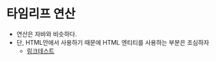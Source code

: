 # 타임리프 연산 
- 연산은 자바와 비슷하다. 
- 단, HTML안에서 사용하기 때문에 HTML 엔티티를 사용하는 부분은 조심하자 
  - [링크테스트](./타임리프%20기본기능.md)
